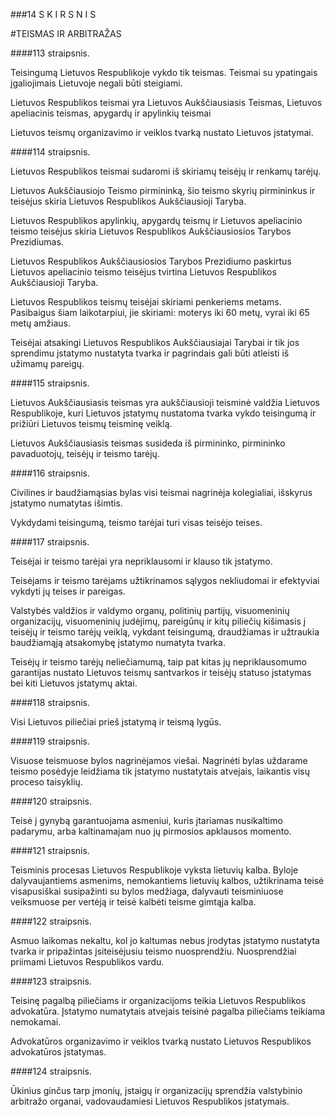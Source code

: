 ###14 S K I R S N I S

#TEISMAS IR ARBITRAŽAS

####113 straipsnis.

Teisingumą Lietuvos Respublikoje vykdo tik teismas. Teismai su ypatingais įgaliojimais Lietuvoje negali būti steigiami.

Lietuvos Respublikos teismai yra Lietuvos Aukščiausiasis Teismas, Lietuvos apeliacinis teismas, apygardų ir apylinkių teismai

Lietuvos teismų organizavimo ir veiklos tvarką nustato Lietuvos įstatymai.

####114 straipsnis.

Lietuvos Respublikos teismai sudaromi iš skiriamų teisėjų ir renkamų tarėjų.

Lietuvos Aukščiausiojo Teismo pirmininką, šio teismo skyrių pirmininkus ir teisėjus skiria Lietuvos Respublikos Aukščiausioji Taryba.

Lietuvos Respublikos apylinkių, apygardų teismų ir Lietuvos apeliacinio teismo teisėjus skiria Lietuvos Respublikos Aukščiausiosios Tarybos Prezidiumas.

Lietuvos Respublikos Aukščiausiosios Tarybos Prezidiumo paskirtus Lietuvos apeliacinio teismo teisėjus tvirtina Lietuvos Respublikos Aukščiausioji Taryba.

Lietuvos Respublikos teismų teisėjai skiriami penkeriems metams. Pasibaigus šiam laikotarpiui, jie skiriami: moterys iki 60 metų, vyrai iki 65 metų amžiaus.

Teisėjai atsakingi Lietuvos Respublikos Aukščiausiajai Tarybai ir tik jos sprendimu įstatymo nustatyta tvarka ir pagrindais gali būti atleisti iš užimamų pareigų.

####115 straipsnis.

Lietuvos Aukščiausiasis teismas yra aukščiausioji teisminė valdžia Lietuvos Respublikoje, kuri Lietuvos įstatymų nustatoma tvarka vykdo teisingumą ir prižiūri Lietuvos teismų teisminę veiklą.

Lietuvos Aukščiausiasis teismas susideda iš pirmininko, pirmininko pavaduotojų, teisėjų ir teismo tarėjų.

####116 straipsnis.

Civilines ir baudžiamąsias bylas visi teismai nagrinėja kolegialiai, išskyrus įstatymo numatytas išimtis.

Vykdydami teisingumą, teismo tarėjai turi visas teisėjo teises.

####117 straipsnis.

Teisėjai ir teismo tarėjai yra nepriklausomi ir klauso tik įstatymo.

Teisėjams ir teismo tarėjams užtikrinamos sąlygos nekliudomai ir efektyviai vykdyti jų teises ir pareigas.

Valstybės valdžios ir valdymo organų, politinių partijų, visuomeninių organizacijų, visuomeninių judėjimų, pareigūnų ir kitų piliečių kišimasis į teisėjų ir teismo tarėjų veiklą, vykdant teisingumą, draudžiamas ir užtraukia baudžiamąją atsakomybę įstatymo numatyta tvarka.

Teisėjų ir teismo tarėjų neliečiamumą, taip pat kitas jų nepriklausomumo garantijas nustato Lietuvos teismų santvarkos ir teisėjų statuso įstatymas bei kiti Lietuvos įstatymų aktai.

####118 straipsnis.

Visi Lietuvos piliečiai prieš įstatymą ir teismą lygūs.

####119 straipsnis.

Visuose teismuose bylos nagrinėjamos viešai. Nagrinėti bylas uždarame teismo posėdyje leidžiama tik įstatymo nustatytais atvejais, laikantis visų proceso taisyklių.

####120 straipsnis.

Teisė į gynybą garantuojama asmeniui, kuris įtariamas nusikaltimo padarymu, arba kaltinamajam nuo jų pirmosios apklausos momento.
 
####121 straipsnis.

Teisminis procesas Lietuvos Respublikoje vyksta lietuvių kalba. Byloje dalyvaujantiems asmenims, nemokantiems lietuvių kalbos, užtikrinama teisė visapusiškai susipažinti su bylos medžiaga, dalyvauti teisminiuose veiksmuose per vertėją ir teisė kalbėti teisme gimtąja kalba.

####122 straipsnis.

Asmuo laikomas nekaltu, kol jo kaltumas nebus įrodytas įstatymo nustatyta tvarka ir pripažintas įsiteisėjusiu teismo nuosprendžiu. Nuosprendžiai priimami Lietuvos Respublikos vardu.

####123 straipsnis.

Teisinę pagalbą piliečiams ir organizacijoms teikia Lietuvos Respublikos advokatūra. Įstatymo numatytais atvejais teisinė pagalba piliečiams teikiama nemokamai.

Advokatūros organizavimo ir veiklos tvarką nustato Lietuvos Respublikos advokatūros įstatymas.

####124 straipsnis.

Ūkinius ginčus tarp įmonių, įstaigų ir organizacijų sprendžia valstybinio arbitražo organai, vadovaudamiesi Lietuvos Respublikos įstatymais.
